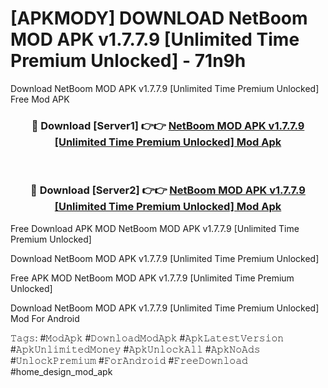 # [APKMODY] DOWNLOAD NetBoom MOD APK v1.7.7.9 [Unlimited Time Premium Unlocked] - 71n9h
Download NetBoom MOD APK v1.7.7.9 [Unlimited Time Premium Unlocked] Free Mod APK

<div align="center">
<h3>🔴 Download [Server1] 👉👉 <a href="https://apk-comot.site?title=NetBoom_MOD_APK_v1.7.7.9_[Unlimited_Time_Premium_Unlocked]">NetBoom MOD APK v1.7.7.9 [Unlimited Time Premium Unlocked] Mod Apk</a></h3><br>

<h3>🔴 Download [Server2] 👉👉 <a href="https://apk-comot.site?title=NetBoom_MOD_APK_v1.7.7.9_[Unlimited_Time_Premium_Unlocked]">NetBoom MOD APK v1.7.7.9 [Unlimited Time Premium Unlocked] Mod Apk</a></h3>
</div>


Free Download APK MOD NetBoom MOD APK v1.7.7.9 [Unlimited Time Premium Unlocked]

Download NetBoom MOD APK v1.7.7.9 [Unlimited Time Premium Unlocked] 

Free APK MOD NetBoom MOD APK v1.7.7.9 [Unlimited Time Premium Unlocked] 

Download NetBoom MOD APK v1.7.7.9 [Unlimited Time Premium Unlocked] Mod For Android

𝚃𝚊𝚐𝚜: #𝙼𝚘𝚍𝙰𝚙𝚔 #𝙳𝚘𝚠𝚗𝚕𝚘𝚊𝚍𝙼𝚘𝚍𝙰𝚙𝚔 #𝙰𝚙𝚔𝙻𝚊𝚝𝚎𝚜𝚝𝚅𝚎𝚛𝚜𝚒𝚘𝚗 #𝙰𝚙𝚔𝚄𝚗𝚕𝚒𝚖𝚒𝚝𝚎𝚍𝙼𝚘𝚗𝚎𝚢 #𝙰𝚙𝚔𝚄𝚗𝚕𝚘𝚌𝚔𝙰𝚕𝚕 #𝙰𝚙𝚔𝙽𝚘𝙰𝚍𝚜 #𝚄𝚗𝚕𝚘𝚌𝚔𝙿𝚛𝚎𝚖𝚒𝚞𝚖 #𝙵𝚘𝚛𝙰𝚗𝚍𝚛𝚘𝚒𝚍 #𝙵𝚛𝚎𝚎𝙳𝚘𝚠𝚗𝚕𝚘𝚊𝚍 #home_design_mod_apk